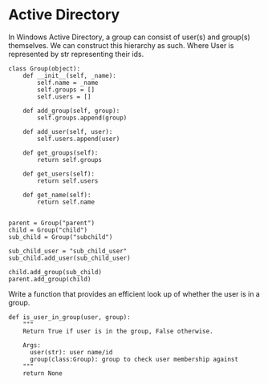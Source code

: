 Active Directory
================

In Windows Active Directory, a group can consist of user(s) and group(s) themselves. We can construct this hierarchy as such. Where User is represented by str representing their ids.

    class Group(object):
        def __init__(self, _name):
            self.name = _name
            self.groups = []
            self.users = []
    
        def add_group(self, group):
            self.groups.append(group)
    
        def add_user(self, user):
            self.users.append(user)
    
        def get_groups(self):
            return self.groups
    
        def get_users(self):
            return self.users
    
        def get_name(self):
            return self.name
    
    
    parent = Group("parent")
    child = Group("child")
    sub_child = Group("subchild")
    
    sub_child_user = "sub_child_user"
    sub_child.add_user(sub_child_user)
    
    child.add_group(sub_child)
    parent.add_group(child)
    

Write a function that provides an efficient look up of whether the user is in a group.

    def is_user_in_group(user, group):
        """
        Return True if user is in the group, False otherwise.
    
        Args:
          user(str): user name/id
          group(class:Group): group to check user membership against
        """
        return None
